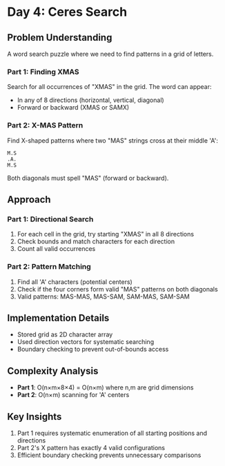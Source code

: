 # Day 4: Ceres Search

## Problem Understanding

A word search puzzle where we need to find patterns in a grid of letters.

### Part 1: Finding XMAS
Search for all occurrences of "XMAS" in the grid. The word can appear:
- In any of 8 directions (horizontal, vertical, diagonal)
- Forward or backward (XMAS or SAMX)

### Part 2: X-MAS Pattern
Find X-shaped patterns where two "MAS" strings cross at their middle 'A':
```
M.S
.A.
M.S
```
Both diagonals must spell "MAS" (forward or backward).

## Approach

### Part 1: Directional Search
1. For each cell in the grid, try starting "XMAS" in all 8 directions
2. Check bounds and match characters for each direction
3. Count all valid occurrences

### Part 2: Pattern Matching
1. Find all 'A' characters (potential centers)
2. Check if the four corners form valid "MAS" patterns on both diagonals
3. Valid patterns: MAS-MAS, MAS-SAM, SAM-MAS, SAM-SAM

## Implementation Details

- Stored grid as 2D character array
- Used direction vectors for systematic searching
- Boundary checking to prevent out-of-bounds access

## Complexity Analysis

- **Part 1**: O(n×m×8×4) = O(n×m) where n,m are grid dimensions
- **Part 2**: O(n×m) scanning for 'A' centers

## Key Insights

1. Part 1 requires systematic enumeration of all starting positions and directions
2. Part 2's X pattern has exactly 4 valid configurations
3. Efficient boundary checking prevents unnecessary comparisons